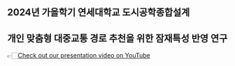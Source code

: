 ## 2024년 가을학기 연세대학교 도시공학종합설계
## 개인 맞춤형 대중교통 경로 추천을 위한 잠재특성 반영 연구

👉🏻[Check out our presentation video on YouTube](https://youtu.be/wys6n4GLhZ4)